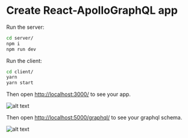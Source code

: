 
# Create React-ApolloGraphQL app

Run the server:
```sh
cd server/
npm i
npm run dev
```

Run the client:
```sh
cd client/
yarn
yarn start
```

Then open [http://localhost:3000/](http://localhost:3000/) to see your app.<br>

![alt text](screen/img1 "")​

Then open [http://localhost:5000/graphql/](http://localhost:5000/graphql/) to see your graphql schema.<br>

![alt text](screen/img2 "")​  



